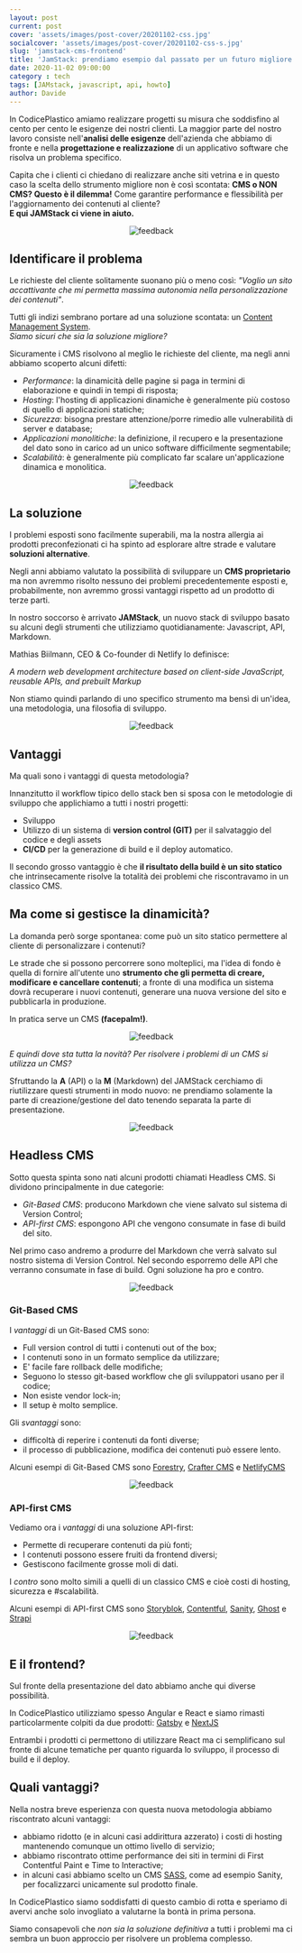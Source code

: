```yaml
---
layout: post
current: post
cover: 'assets/images/post-cover/20201102-css.jpg'
socialcover: 'assets/images/post-cover/20201102-css-s.jpg'
slug: 'jamstack-cms-frontend'
title: 'JamStack: prendiamo esempio dal passato per un futuro migliore'
date: 2020-11-02 09:00:00
category : tech
tags: [JAMstack, javascript, api, howto]
author: Davide
---
```

<div class="post-intro">
    <p>In CodicePlastico amiamo realizzare progetti su misura che soddisfino al cento per cento le esigenze dei nostri clienti. La maggior parte del nostro lavoro consiste nell'<strong>analisi delle esigenze</strong> dell'azienda che abbiamo di fronte e nella <strong>progettazione e realizzazione</strong> di un applicativo software che risolva un problema specifico. </p>
    <p>Capita che i clienti ci chiedano di realizzare anche siti vetrina e in questo caso la scelta dello strumento migliore non è così scontata: <strong>CMS o NON CMS? Questo è il dilemma!</strong> Come garantire performance e flessibilità per l'aggiornamento dei contenuti al cliente?<br/>
     <strong>E qui JAMStack ci viene in aiuto.</strong></p>
</div>


<p style="text-align:center"><img src="/assets/images/post-content/jamstack/jamstack_problem.png" alt="feedback"/></p>

## Identificare il problema
Le richieste del cliente solitamente suonano più o meno così: _"Voglio un sito accattivante che mi permetta massima autonomia nella personalizzazione dei contenuti"_.

Tutti gli indizi sembrano portare ad una soluzione scontata: un [Content Management System](https://en.wikipedia.org/wiki/Content_management_system).
<br>
<cite>Siamo sicuri che sia la soluzione migliore?</cite>

Sicuramente i CMS risolvono al meglio le richieste del cliente, ma negli anni abbiamo scoperto alcuni difetti:

* _Performance_: la dinamicità delle pagine si paga in termini di elaborazione e quindi in tempi di risposta;
* _Hosting_: l'hosting di applicazioni dinamiche è generalmente più costoso di quello di applicazioni statiche;
* _Sicurezza_: bisogna prestare attenzione/porre rimedio alle vulnerabilità di server e database;
* _Applicazioni monolitiche_: la definizione, il recupero e la presentazione del dato sono in carico ad un unico software difficilmente segmentabile;
* _Scalabilità_: è generalmente più complicato far scalare un'applicazione dinamica e monolitica.

<p style="text-align:center"><img src="/assets/images/post-content/jamstack/jamstack_jamstack.png" alt="feedback"/></p>

## La soluzione
I problemi esposti sono facilmente superabili, ma la nostra allergia ai prodotti preconfezionati ci ha spinto ad esplorare altre strade e valutare **soluzioni alternative**.

Negli anni abbiamo valutato la possibilità di sviluppare un **CMS proprietario** ma non avremmo risolto nessuno dei problemi precedentemente esposti e, probabilmente, non avremmo grossi vantaggi rispetto ad un prodotto di terze parti.

In nostro soccorso è arrivato **JAMStack**, un nuovo stack di sviluppo basato su alcuni degli strumenti che utilizziamo quotidianamente: Javascript, API, Markdown.

Mathias Biilmann, CEO & Co-founder di Netlify lo definisce:

<cite>A modern web development architecture based on client-side JavaScript, reusable APIs, and prebuilt Markup</cite>

Non stiamo quindi parlando di uno specifico strumento ma bensì di un'idea, una metodologia, una filosofia di sviluppo.

<p style="text-align:center"><img src="/assets/images/post-content/jamstack/jamstack_dev-git-cicd.png" alt="feedback"/></p>

## Vantaggi

Ma quali sono i vantaggi di questa metodologia?

Innanzitutto il workflow tipico dello stack ben si sposa con le metodologie di sviluppo che applichiamo a tutti i nostri progetti:

* Sviluppo
* Utilizzo di un sistema di **version control (GIT)** per il salvataggio del codice e degli assets
* **CI/CD** per la generazione di build e il deploy automatico.

Il secondo grosso vantaggio è che **il risultato della build è un sito statico** che intrinsecamente risolve la totalità dei problemi che riscontravamo in un classico CMS. 

## Ma come si gestisce la dinamicità?
La domanda però sorge spontanea: come può un sito statico permettere al cliente di personalizzare i contenuti?

Le strade che si possono percorrere sono molteplici, ma l'idea di fondo è quella di fornire all'utente uno **strumento che gli permetta di creare, modificare e cancellare contenuti**; a fronte di una modifica un sistema dovrà recuperare i nuovi contenuti, generare una nuova versione del sito e pubblicarla in produzione.

In pratica serve un CMS **(facepalm!)**.

<p style="text-align:center"><img src="/assets/images/post-content/jamstack/jamstack_faceplam.png" alt="feedback"/></p>


_E quindi dove sta tutta la novità? Per risolvere i problemi di un CMS si utilizza un CMS?_

Sfruttando la **A** (API) o la **M** (Markdown) del JAMStack cerchiamo di riutilizzare questi strumenti in modo nuovo: ne prendiamo solamente la parte di creazione/gestione del dato tenendo separata la parte di presentazione.

<p style="text-align:center"><img src="/assets/images/post-content/jamstack/jamstack_headless.png" alt="feedback"/></p>

## Headless CMS

Sotto questa spinta sono nati alcuni prodotti chiamati Headless CMS. 
Si dividono principalmente in due categorie: 

* _Git-Based CMS_: producono Markdown che viene salvato sul sistema di Version Control;
* _API-first CMS_: espongono API che vengono consumate in fase di build del sito.

Nel primo caso andremo a produrre del Markdown che verrà salvato sul nostro sistema di Version Control.
Nel secondo esporremo delle API che verranno consumate in fase di build.
Ogni soluzione ha pro e contro. 

<p style="text-align:center"><img src="/assets/images/post-content/jamstack/jamstack_git-based.png" alt="feedback"/></p>

### Git-Based CMS
I _vantaggi_ di un Git-Based CMS sono:

* Full version control di tutti i contenuti out of the box;
* I contenuti sono in un formato semplice da utilizzare;
* E' facile fare rollback delle modifiche;
* Seguono lo stesso git-based workflow che gli sviluppatori usano per il codice;
* Non esiste vendor lock-in;
* Il setup è molto semplice.

Gli _svantaggi_ sono:

* difficoltà di reperire i contenuti da fonti diverse;
* il processo di pubblicazione, modifica dei contenuti può essere lento.

Alcuni esempi di Git-Based CMS sono [Forestry](https://forestry.io/), [Crafter CMS](https://craftercms.org/) e [NetlifyCMS](https://www.netlifycms.org/)

<p style="text-align:center"><img src="/assets/images/post-content/jamstack/jamstack_api-based.png" alt="feedback"/></p>

### API-first CMS
Vediamo ora i _vantaggi_ di una soluzione API-first:

* Permette di recuperare contenuti da più fonti;
* I contenuti possono essere fruiti da frontend diversi;
* Gestiscono facilmente grosse moli di dati.

I _contro_ sono molto simili a quelli di un classico CMS e cioè costi di hosting, sicurezza e #scalabilità.

Alcuni esempi di API-first CMS sono [Storyblok](https://www.storyblok.com/), [Contentful](https://www.contentful.com/), [Sanity](https://www.sanity.io/), [Ghost](https://ghost.org/) e [Strapi](https://strapi.io/)


<p style="text-align:center"><img src="/assets/images/post-content/jamstack/jamstack_frontend.png" alt="feedback"/></p>

## E il frontend?
Sul fronte della presentazione del dato abbiamo anche qui diverse possibilità.

In CodicePlastico utilizziamo spesso Angular e React e siamo rimasti particolarmente colpiti da due prodotti: [Gatsby](https://www.gatsbyjs.com/) e [NextJS](https://nextjs.org/)

Entrambi i prodotti ci permettono di utilizzare React ma ci semplificano sul fronte di alcune tematiche per quanto riguarda lo sviluppo, il processo di build e il deploy.

## Quali vantaggi?

Nella nostra breve esperienza con questa nuova metodologia abbiamo riscontrato alcuni vantaggi:

* abbiamo ridotto (e in alcuni casi addirittura azzerato) i costi di hosting mantenendo comunque un ottimo livello di servizio;
* abbiamo riscontrato ottime performance dei siti in termini di First Contentful Paint e Time to Interactive;
* in alcuni casi abbiamo scelto un CMS [SASS](https://en.wikipedia.org/wiki/Software_as_a_service), come ad esempio Sanity, per focalizzarci unicamente sul prodotto finale.

In CodicePlastico siamo soddisfatti di questo cambio di rotta e speriamo di avervi anche solo invogliato a valutarne la bontà in prima persona.

Siamo consapevoli che *non sia la soluzione definitiva* a tutti i problemi ma ci sembra un buon approccio per risolvere un problema complesso.